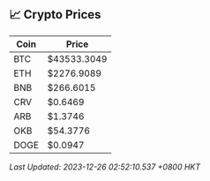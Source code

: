 ## 📈 Crypto Prices

| Coin | Price |
| ---- | ----- |
| BTC | $43533.3049 |
| ETH | $2276.9089 |
| BNB | $266.6015 |
| CRV | $0.6469 |
| ARB | $1.3746 |
| OKB | $54.3776 |
| DOGE | $0.0947 |

_Last Updated: 2023-12-26 02:52:10.537 +0800 HKT_